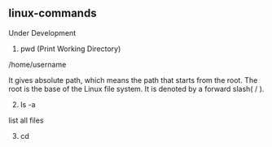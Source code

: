 ## linux-commands

Under Development

1) pwd (Print Working Directory)

/home/username

It gives absolute path, which means the path that starts from the root. The root is the base of the Linux file system. It is denoted by a forward slash( / ).


2) ls -a

list all files


3) cd








